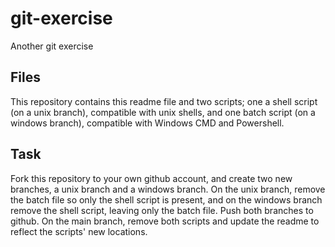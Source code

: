 # git-exercise
Another git exercise

## Files
This repository contains this readme file and two scripts; one a shell script (on a unix branch), compatible with unix shells, and one batch script (on a windows branch), compatible with Windows CMD and Powershell.

## Task
Fork this repository to your own github account, and create two new branches, a unix branch and a windows branch. On the unix branch, remove the batch file so only the shell script is present, and on the windows branch remove the shell script, leaving only the batch file. Push both branches to github. On the main branch, remove both scripts and update the readme to reflect the scripts' new locations.
